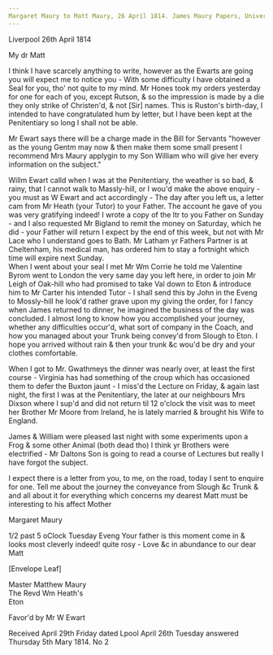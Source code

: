 ```yaml
---
Margaret Maury to Matt Maury, 26 April 1814. James Maury Papers, University of Virginia. ViU3888 Box 4
---
```


Liverpool 26th April 1814

My dr Matt

I think I have scarcely anything to write, however as the Ewarts are going you will expect me to notice you - With some difficulty I have obtained a Seal for you, tho' not quite to my mind. Mr Hones took my orders yesterday for one for each of you, except Rutson, & so the impression is made by a die they only strike of Christen'd, & not [Sir] names. This is Ruston's birth-day, I intended to have congratulated hum by letter, but I have been kept at the Penitentiary so long I shall not be able. 

Mr Ewart says there will be a charge made in the Bill for Servants "however as the young Gentm may now & then make them some small present I recommend Mrs Maury applygin to my Son William who will give her every information on the subject."

Willm Ewart calld when I was at the Penitentiary, the weather is so bad, & rainy, that I cannot walk to Massly-hill, or I wou'd make the above enquiry - you must as W Ewart and act accordingly - The day after you left us, a letter cam from Mr Heath (your Tutor) to your Father. The account he gave of you was very gratifying indeed! I wrote a copy of the ltr to you Father on Sunday - and I also requested Mr Bigland to remit the money on Saturday, which he did - your Father will return I expect by the end of this week, but not with Mr Lace who I understand goes to Bath. Mr Latham yr Fathers Partner is at Cheltenham, his medical man, has ordered him to stay a fortnight which time will expire next Sunday.  
When I went about your seal I met Mr Wm Corrie he told me Valentine Byrom went to London the very same day you left here, in order to join Mr Leigh of Oak-hill who had promised to take Val down to Eton & introduce him to Mr Carter his intended Tutor - I shall send this by John in the Eveng to Mossly-hill he look'd rather grave upon my giving the order, for I fancy when James returned to dinner, he imagined the business of the day was concluded.  I almost long to know how you accomplished your journey, whether any difficulties occur'd, what sort of company in the Coach, and how you managed about your Trunk being convey'd from Slough to Eton. I hope you arrived without rain & then your trunk &c wou'd be dry and your clothes comfortable.

When I got to Mr. Gwathmeys the dinner was nearly over, at least the first course - Virginia has had something of the croup which has occasioned them to defer the Buxton jaunt - I miss'd the Lecture on Friday, & again last night, the first I was at the Penitentiary, the later at our neighbours Mrs Dixson where I sup'd and did not return til 12 o'clock the visit was to meet her Brother Mr Moore from Ireland, he is lately married & brought his Wife to England. 

James & William were pleased last night with some experiments upon a Frog & some other Animal (both dead tho) I think yr Brothers were electrified - Mr Daltons Son is going to read a course of Lectures but really I have forgot the subject. 

I expect there is a letter from you, to me, on the road, today I sent to enquire for one. Tell me about the journey the conveyance from Slough &c Trunk & and all about it for everything which concerns my dearest Matt must be interesting to his affect Mother

Margaret Maury

1/2 past 5 oClock Tuesday Eveng  Your father is this moment come in & looks most cleverly indeed! quite rosy - Love &c in abundance to our dear Matt

[Envelope Leaf]
 
 Master Matthew Maury  
 The Revd Wm Heath's  
 Eton
 
 Favor'd by Mr W Ewart
 
 Received April 29th Friday dated Lpool April 26th Tuesday answered Thursday 5th Mary 1814. No 2